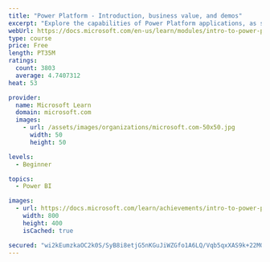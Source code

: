 ```yaml
---
title: "Power Platform - Introduction, business value, and demos"
excerpt: "Explore the capabilities of Power Platform applications, as seen in demonstrations and customer case studies."
webUrl: https://docs.microsoft.com/en-us/learn/modules/intro-to-power-platform-mba/
type: course
price: Free
length: PT35M
ratings:
  count: 3803
  average: 4.7407312
heat: 53

provider:
  name: Microsoft Learn
  domain: microsoft.com
  images:
    - url: /assets/images/organizations/microsoft.com-50x50.jpg
      width: 50
      height: 50

levels:
  - Beginner

topics:
  - Power BI

images:
  - url: https://docs.microsoft.com/learn/achievements/intro-to-power-platform-social.png
    width: 800
    height: 400
    isCached: true

secured: "wi2kEumzkaOC2k0S/SyB8i8etjG5nKGuJiWZGfo1A6LQ/Vqb5qxXAS9k+22MG9Dc/x32gqEYvjqJnWOMW7aF51xhTnlQwEOH0yVobymzCa8YfnPnK1qYWJMbZgPxPhG5iM5lxKzjf+NuMTraLYiaqwFjn/TxI6BLBsd/X+c8dSAJ/nCbuyqujdhsc1p4e/giz08EkEQzoCNFiNSvqJBU7nqn/hL58Gj/Kw6JwoGoQ1MANvqNaW96XuTndavyvt6kt6rM+FtO+YFIz0XIgo9+hngv9iXjxBoK4WAzDkAkLKd8MEtIwoL1HUACW6fUtkU5rPTOkCpvzeOuT4BzXClnMmiEjYaGBxGhGfxui78YYOSWV5m3ABPqx8qY/YCk8bXxxm56RZf6yYf0yVXVS3Ij1oQUAgklwWNGBFOCzopQP0c=;gOYVvKtqJBLoB2iLzbz0iA=="
---
```


